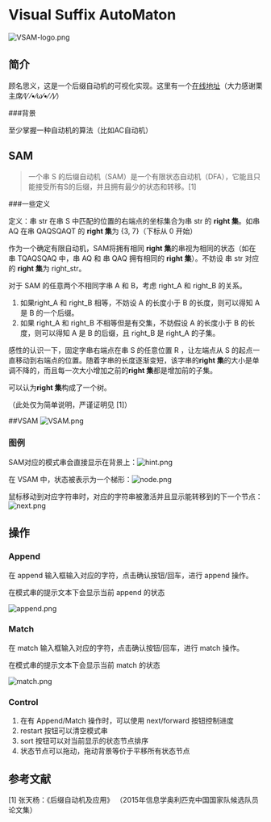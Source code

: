 # Visual Suffix AutoMaton
![VSAM-logo.png](https://i.loli.net/2018/02/18/5a89705e5efa2.png)
## 简介

顾名思义，这是一个后缀自动机的可视化实现。这里有一个[在线地址](http://liziyang.space/VSAM/)（大力感谢栗主席⁄(⁄ ⁄•⁄ω⁄•⁄ ⁄)⁄）

###背景

至少掌握一种自动机的算法（比如AC自动机）

## SAM

> 一个串 S 的后缀自动机（SAM）是一个有限状态自动机（DFA），它能且只能接受所有S的后缀，并且拥有最少的状态和转移。[1]

###一些定义

定义：串 str 在串 S 中匹配的位置的右端点的坐标集合为串 str 的 **right 集**。如串 AQ 在串 QAQSQAQT 的 **right 集**为 {3, 7}（下标从 0 开始）

作为一个确定有限自动机，SAM将拥有相同 **right 集**的串视为相同的状态（如在串 TQAQSQAQ 中，串 AQ 和 串 QAQ 拥有相同的 **right 集**）。不妨设 串 str 对应的 **right 集**为 right_str。 

对于 SAM 的任意两个不相同字串 A 和 B，考虑 right_A 和 right_B 的关系。

1. 如果right_A 和 right_B 相等，不妨设 A 的长度小于 B 的长度，则可以得知 A 是 B 的一个后缀。
2. 如果 right_A 和 right_B 不相等但是有交集，不妨假设 A 的长度小于 B 的长度，则可以得知 A 是 B 的后缀，且 right_B  是 right_A 的子集。

感性的认识一下，固定字串右端点在串 S 的任意位置 R ，让左端点从 S  的起点一直移动到右端点的位置。随着字串的长度逐渐变短，该字串的**right 集**的大小是单调不降的，而且每一次大小增加之前的**right 集**都是增加前的子集。

可以认为**right 集**构成了一个树。

（此处仅为简单说明，严谨证明见 [1]）

##VSAM
![VSAM.png](https://i.loli.net/2018/02/18/5a8970949dc52.png)
### 图例

SAM对应的模式串会直接显示在背景上：![hint.png](https://i.loli.net/2018/02/18/5a897373b8d08.png)

在 VSAM 中，状态被表示为一个梯形：![node.png](https://i.loli.net/2018/02/18/5a8970b3c54aa.png)


鼠标移动到对应字符串时，对应的字符串被激活并且显示能转移到的下一个节点：![next.png](https://i.loli.net/2018/02/18/5a897373c92f6.png)


## 操作

### Append

在 append 输入框输入对应的字符，点击确认按钮/回车，进行 append 操作。

在模式串的提示文本下会显示当前 append 的状态

![append.png](https://i.loli.net/2018/02/18/5a8970b3b4312.png)

### Match

在 match 输入框输入对应的字符，点击确认按钮/回车，进行 match 操作。

在模式串的提示文本下会显示当前 match  的状态

![match.png](https://i.loli.net/2018/02/18/5a8970b3c830b.png)
### Control

1. 在有 Append/Match 操作时，可以使用 next/forward 按钮控制进度
2. restart 按钮可以清空模式串
3. sort 按钮可以对当前显示的状态节点排序
4. 状态节点可以拖动，拖动背景等价于平移所有状态节点

## 参考文献

[1] 张天杨：《后缀自动机及应用》 （2015年信息学奥利匹克中国国家队候选队员论文集）
